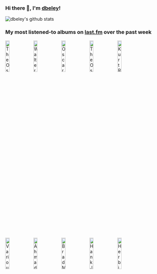 ### Hi there 👋, I'm [dbeley](https://dbeley.ovh/en)!

![dbeley's github stats](https://github-readme-stats.vercel.app/api?username=dbeley)

### My most listened-to albums on [last.fm](https://www.last.fm/user/d_beley) over the past week

[<img src='https://lastfm.freetls.fastly.net/i/u/300x300/30b0db96c46a3aebe7a0a968b532c306.jpg' width='16%' height='16%' alt='The Oscar Peterson Trio - Night Train'>](https://www.last.fm/music/the%2boscar%2bpeterson%2btrio/night%2btrain)&nbsp;
[<img src='https://lastfm.freetls.fastly.net/i/u/300x300/ea2f03957a5bcd480eb599cb029cf81c.png' width='16%' height='16%' alt='Walter Smith III - return to casual'>](https://www.last.fm/music/walter%2bsmith%2biii/return%2bto%2bcasual)&nbsp;
[<img src='https://lastfm.freetls.fastly.net/i/u/300x300/4af8b42df258be4231f001674f0b6b43.jpg' width='16%' height='16%' alt='Oscar Peterson - The Complete Songbooks'>](https://www.last.fm/music/oscar%2bpeterson/the%2bcomplete%2bsongbooks)&nbsp;
[<img src='https://lastfm.freetls.fastly.net/i/u/300x300/7b08bab570754d3abbc1c088968442f7.jpg' width='16%' height='16%' alt='The Oscar Peterson Trio - We Get Requests'>](https://www.last.fm/music/the%2boscar%2bpeterson%2btrio/we%2bget%2brequests)&nbsp;
[<img src='https://lastfm.freetls.fastly.net/i/u/300x300/f37e5a7ff8cb43f79ae44c335e400bf5.jpg' width='16%' height='16%' alt='Kurt Rosenwinkel - The Next Step'>](https://www.last.fm/music/kurt%2brosenwinkel/the%2bnext%2bstep)&nbsp;
<br>
[<img src='https://lastfm.freetls.fastly.net/i/u/300x300/c50f3f4d9a98a3db6929ba54bcb00453.jpg' width='16%' height='16%' alt='Various Artists - Ken Burns Jazz: The Story of Americas Music'>](https://www.last.fm/music/various%2bartists/ken%2bburns%2bjazz%253a%2bthe%2bstory%2bof%2bamerica%2527s%2bmusic)&nbsp;
[<img src='https://lastfm.freetls.fastly.net/i/u/300x300/28bbf7dd157e437ac37bce1b8bc8dea9.jpg' width='16%' height='16%' alt='Ahmad Jamal - The Legendary Okeh & Epic Recordings'>](https://www.last.fm/music/ahmad%2bjamal/the%2blegendary%2bokeh%2b%2526%2bepic%2brecordings)&nbsp;
[<img src='https://lastfm.freetls.fastly.net/i/u/300x300/abf2a3bb93a14d399029e7c0c80e4df0.jpg' width='16%' height='16%' alt='Brad Mehldau - Deregulating Jazz'>](https://www.last.fm/music/brad%2bmehldau/deregulating%2bjazz)&nbsp;
[<img src='https://lastfm.freetls.fastly.net/i/u/300x300/fd3a223d72cc45b2c5991e7b665e48af.jpg' width='16%' height='16%' alt='Hank Jones - Piano Solo'>](https://www.last.fm/music/hank%2bjones/piano%2bsolo)&nbsp;
[<img src='https://lastfm.freetls.fastly.net/i/u/300x300/17d4163ad71b4ff785dd5a356c39543d.jpg' width='16%' height='16%' alt='Herbie Hancock - V.S.O.P.'>](https://www.last.fm/music/herbie%2bhancock/v.s.o.p.)&nbsp;
<br>

